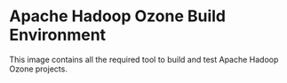 # Apache Hadoop Ozone Build Environment

This image contains all the required tool to build and test Apache Hadoop Ozone projects.



